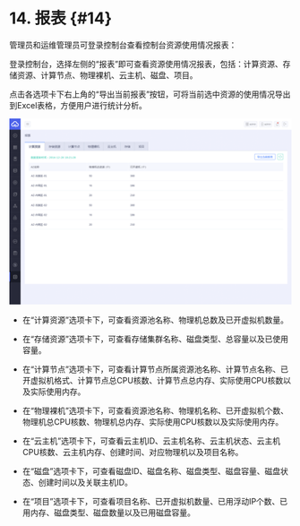 # 14. 报表 {#14}

管理员和运维管理员可登录控制台查看控制台资源使用情况报表：

登录控制台，选择左侧的“报表”即可查看资源使用情况报表，包括：计算资源、存储资源、计算节点、物理裸机、云主机、磁盘、项目。

点击各选项卡下右上角的“导出当前报表”按钮，可将当前选中资源的使用情况导出到Excel表格，方便用户进行统计分析。

![](/assets/报表-计算资源.png)

* 在“计算资源”选项卡下，可查看资源池名称、物理机总数及已开虚拟机数量。
* 在“存储资源”选项卡下，可查看存储集群名称、磁盘类型、总容量以及已使用容量。
* 在“计算节点”选项卡下，可查看计算节点所属资源池名称、计算节点名称、已开虚拟机格式、计算节点总CPU核数、计算节点总内存、实际使用CPU核数以及实际使用内存。
* 在“物理裸机”选项卡下，可查看资源池名称、物理机名称、已开虚拟机个数、物理机总CPU核数、物理机总内存、实际使用CPU核数以及实际使用内存。
* 在“云主机”选项卡下，可查看云主机ID、云主机名称、云主机状态、云主机CPU核数、云主机内存、创建时间、对应物理机以及项目名称。

* 在“磁盘”选项卡下，可查看磁盘ID、磁盘名称、磁盘类型、磁盘容量、磁盘状态、创建时间以及关联主机ID。
* 在“项目”选项卡下，可查看项目名称、已开虚拟机数量、已用浮动IP个数、已用内存、磁盘类型、磁盘数量以及已用磁盘容量。
